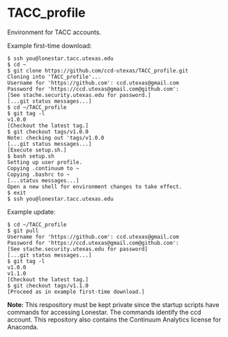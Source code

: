 TACC_profile
============

Environment for TACC accounts.

Example first-time download:
```
$ ssh you@lonestar.tacc.utexas.edu
$ cd ~
$ git clone https://github.com/ccd-utexas/TACC_profile.git
Cloning into 'TACC_profile'...
Username for 'https://github.com': ccd.utexas@gmail.com
Password for 'https://ccd.utexas@gmail.com@github.com':
[See stache.security.utexas.edu for password.]
[...git status messages...]
$ cd ~/TACC_profile
$ git tag -l
v1.0.0
[Checkout the latest tag.]
$ git checkout tags/v1.0.0
Note: checking out 'tags/v1.0.0
[...git status messages...]
[Execute setup.sh.]
$ bash setup.sh
Setting up user profile.
Copying .continuum to ~
Copying .bashrc to ~
[...status messages...]
Open a new shell for environment changes to take effect. 
$ exit
$ ssh you@lonestar.tacc.utexas.edu
```

Example update:
```
$ cd ~/TACC_profile
$ git pull
Username for 'https://github.com': ccd.utexas@gmail.com
Password for 'https://ccd.utexas@gmail.com@github.com':
[See stache.security.utexas.edu for password]
[...git status messages...]
$ git tag -l
v1.0.0
v1.1.0
[Checkout the latest tag.]
$ git checkout tags/v1.1.0
[Proceed as in example first-time download.]
```

**Note:** This respository must be kept private since the startup scripts have commands for accessing Lonestar. The commands identify the ccd account. This repository also contains the Continuum Analytics license for Anaconda.
